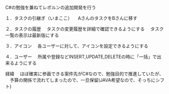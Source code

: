 C#の勉強を兼ねてレポルンの追加開発を行う

１．タスクの引継ぎ（いまここ）
　AさんのタスクをBさんに移す

２．タスクの履歴
　タスクの変更履歴を詳細で確認できるようにする
 　タスク一覧の表示は最新版にする

３．アイコン
　各ユーザーに対して、アイコンを設定できるようにする

４．ユーザー
　所属や登録などINSERT,UPDATE,DELETEの時に「一括」で出来るようにする


経緯
　ほぼ確実に参画できる案件先がC#なので、勉強目的で推進していたが、
　予算の関係で流れてしまったので、一旦保留(JAVA希望なので、そっちにシフト)
